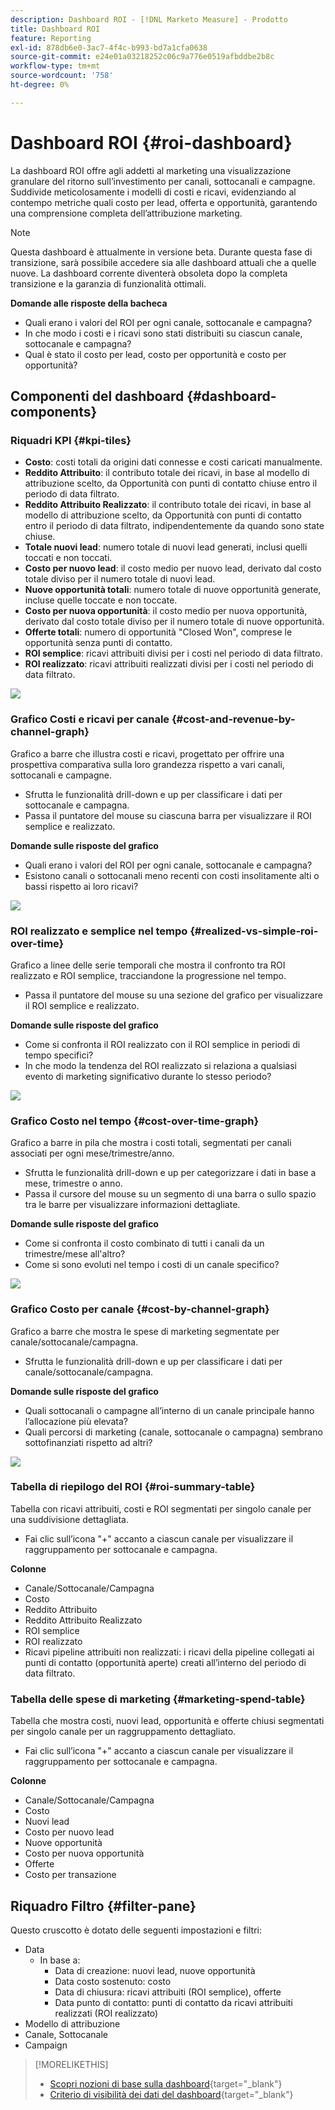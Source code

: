 ```yaml
---
description: Dashboard ROI - [!DNL Marketo Measure] - Prodotto
title: Dashboard ROI
feature: Reporting
exl-id: 878db6e0-3ac7-4f4c-b993-bd7a1cfa0638
source-git-commit: e24e01a03218252c06c9a776e0519afbddbe2b8c
workflow-type: tm+mt
source-wordcount: '758'
ht-degree: 0%

---
```


# Dashboard ROI {#roi-dashboard}

La dashboard ROI offre agli addetti al marketing una visualizzazione granulare del ritorno sull’investimento per canali, sottocanali e campagne. Suddivide meticolosamente i modelli di costi e ricavi, evidenziando al contempo metriche quali costo per lead, offerta e opportunità, garantendo una comprensione completa dell’attribuzione marketing.

>[!NOTE]
>
>Questa dashboard è attualmente in versione beta. Durante questa fase di transizione, sarà possibile accedere sia alle dashboard attuali che a quelle nuove. La dashboard corrente diventerà obsoleta dopo la completa transizione e la garanzia di funzionalità ottimali.

**Domande alle risposte della bacheca**

* Quali erano i valori del ROI per ogni canale, sottocanale e campagna?
* In che modo i costi e i ricavi sono stati distribuiti su ciascun canale, sottocanale e campagna?
* Qual è stato il costo per lead, costo per opportunità e costo per opportunità?

## Componenti del dashboard {#dashboard-components}

### Riquadri KPI {#kpi-tiles}

* **Costo**: costi totali da origini dati connesse e costi caricati manualmente.
* **Reddito Attribuito**: il contributo totale dei ricavi, in base al modello di attribuzione scelto, da Opportunità con punti di contatto chiuse entro il periodo di data filtrato.
* **Reddito Attribuito Realizzato**: il contributo totale dei ricavi, in base al modello di attribuzione scelto, da Opportunità con punti di contatto entro il periodo di data filtrato, indipendentemente da quando sono state chiuse.
* **Totale nuovi lead**: numero totale di nuovi lead generati, inclusi quelli toccati e non toccati.
* **Costo per nuovo lead**: il costo medio per nuovo lead, derivato dal costo totale diviso per il numero totale di nuovi lead.
* **Nuove opportunità totali**: numero totale di nuove opportunità generate, incluse quelle toccate e non toccate.
* **Costo per nuova opportunità**: il costo medio per nuova opportunità, derivato dal costo totale diviso per il numero totale di nuove opportunità.
* **Offerte totali**: numero di opportunità &quot;Closed Won&quot;, comprese le opportunità senza punti di contatto.
* **ROI semplice**: ricavi attribuiti divisi per i costi nel periodo di data filtrato.
* **ROI realizzato**: ricavi attribuiti realizzati divisi per i costi nel periodo di data filtrato.

![](assets/roi-dashboard-1.png)

### Grafico Costi e ricavi per canale {#cost-and-revenue-by-channel-graph}

Grafico a barre che illustra costi e ricavi, progettato per offrire una prospettiva comparativa sulla loro grandezza rispetto a vari canali, sottocanali e campagne.

* Sfrutta le funzionalità drill-down e up per classificare i dati per sottocanale e campagna.
* Passa il puntatore del mouse su ciascuna barra per visualizzare il ROI semplice e realizzato.

**Domande sulle risposte del grafico**

* Quali erano i valori del ROI per ogni canale, sottocanale e campagna?
* Esistono canali o sottocanali meno recenti con costi insolitamente alti o bassi rispetto ai loro ricavi?

![](assets/roi-dashboard-2.png)

### ROI realizzato e semplice nel tempo {#realized-vs-simple-roi-over-time}

Grafico a linee delle serie temporali che mostra il confronto tra ROI realizzato e ROI semplice, tracciandone la progressione nel tempo.

* Passa il puntatore del mouse su una sezione del grafico per visualizzare il ROI semplice e realizzato.

**Domande sulle risposte del grafico**

* Come si confronta il ROI realizzato con il ROI semplice in periodi di tempo specifici?
* In che modo la tendenza del ROI realizzato si relaziona a qualsiasi evento di marketing significativo durante lo stesso periodo?

![](assets/roi-dashboard-3.png)

### Grafico Costo nel tempo {#cost-over-time-graph}

Grafico a barre in pila che mostra i costi totali, segmentati per canali associati per ogni mese/trimestre/anno.

* Sfrutta le funzionalità drill-down e up per categorizzare i dati in base a mese, trimestre o anno.
* Passa il cursore del mouse su un segmento di una barra o sullo spazio tra le barre per visualizzare informazioni dettagliate.

**Domande sulle risposte del grafico**

* Come si confronta il costo combinato di tutti i canali da un trimestre/mese all&#39;altro?
* Come si sono evoluti nel tempo i costi di un canale specifico?

![](assets/roi-dashboard-4.png)

### Grafico Costo per canale {#cost-by-channel-graph}

Grafico a barre che mostra le spese di marketing segmentate per canale/sottocanale/campagna.

* Sfrutta le funzionalità drill-down e up per classificare i dati per canale/sottocanale/campagna.

**Domande sulle risposte del grafico**

* Quali sottocanali o campagne all’interno di un canale principale hanno l’allocazione più elevata?
* Quali percorsi di marketing (canale, sottocanale o campagna) sembrano sottofinanziati rispetto ad altri?

![](assets/roi-dashboard-5.png)

### Tabella di riepilogo del ROI {#roi-summary-table}

Tabella con ricavi attribuiti, costi e ROI segmentati per singolo canale per una suddivisione dettagliata.

* Fai clic sull’icona &quot;+&quot; accanto a ciascun canale per visualizzare il raggruppamento per sottocanale e campagna.

**Colonne**

* Canale/Sottocanale/Campagna
* Costo
* Reddito Attribuito
* Reddito Attribuito Realizzato
* ROI semplice
* ROI realizzato
* Ricavi pipeline attribuiti non realizzati: i ricavi della pipeline collegati ai punti di contatto (opportunità aperte) creati all’interno del periodo di data filtrato.

### Tabella delle spese di marketing {#marketing-spend-table}

Tabella che mostra costi, nuovi lead, opportunità e offerte chiusi segmentati per singolo canale per un raggruppamento dettagliato.

* Fai clic sull’icona &quot;+&quot; accanto a ciascun canale per visualizzare il raggruppamento per sottocanale e campagna.

**Colonne**

* Canale/Sottocanale/Campagna
* Costo
* Nuovi lead
* Costo per nuovo lead
* Nuove opportunità
* Costo per nuova opportunità
* Offerte
* Costo per transazione

## Riquadro Filtro {#filter-pane}

Questo cruscotto è dotato delle seguenti impostazioni e filtri:

* Data
   * In base a:
      * Data di creazione: nuovi lead, nuove opportunità
      * Data costo sostenuto: costo
      * Data di chiusura: ricavi attribuiti (ROI semplice), offerte
      * Data punto di contatto: punti di contatto da ricavi attribuiti realizzati (ROI realizzato)
* Modello di attribuzione
* Canale, Sottocanale
* Campaign

>[!MORELIKETHIS]
>
>* [Scopri nozioni di base sulla dashboard](/help/marketo-measure-discover-ui/dashboards/discover-dashboard-basics.md){target="_blank"}
>* [Criterio di visibilità dei dati del dashboard](/help/marketo-measure-discover-ui/dashboards/dashboard-data-visibility-policy.md){target="_blank"}

